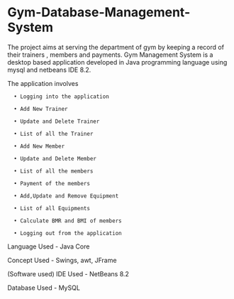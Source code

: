 # Gym-Database-Management-System
The project aims at serving the department of gym by keeping a record of their trainers , members and payments.
Gym Management System is a desktop based application developed in Java programming language using mysql and netbeans IDE 8.2.

The application involves

      •	Logging into the application
  
      •	Add New Trainer
  
      •	Update and Delete Trainer
  
      •	List of all the Trainer
  
      •	Add New Member
  
      •	Update and Delete Member
  
      •	List of all the members
  
      •	Payment of the members
  
      •	Add,Update and Remove Equipment
  
      •	List of all Equipments
  
      •	Calculate BMR and BMI of members
  
      •	Logging out from the application
  

Language Used - Java Core

Concept Used - Swings, awt, JFrame

(Software used) IDE Used - NetBeans 8.2

Database Used - MySQL



